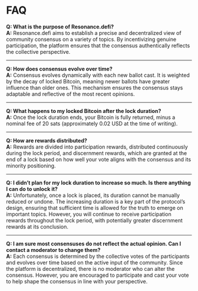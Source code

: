 # FAQ

**Q: What is the purpose of Resonance.defi?**\
**A:** Resonance.defi aims to establish a precise and decentralized view of community consensus on a variety of topics. By incentivizing genuine participation, the platform ensures that the consensus authentically reflects the collective perspective.

***

**Q: How does consensus evolve over time?**\
**A:** Consensus evolves dynamically with each new ballot cast. It is weighted by the decay of locked Bitcoin, meaning newer ballots have greater influence than older ones. This mechanism ensures the consensus stays adaptable and reflective of the most recent opinions.

***

**Q: What happens to my locked Bitcoin after the lock duration?**\
**A:** Once the lock duration ends, your Bitcoin is fully returned, minus a nominal fee of 20 sats (approximately 0.02 USD at the time of writing).

***

**Q: How are rewards distributed?**\
**A:** Rewards are divided into participation rewards, distributed continuously during the lock period, and discernment rewards, which are granted at the end of a lock based on how well your vote aligns with the consensus and its minority positioning.

***

**Q: I didn’t plan for my lock duration to increase so much. Is there anything I can do to unlock it?**\
**A:** Unfortunately, once a lock is placed, its duration cannot be manually reduced or undone. The increasing duration is a key part of the protocol’s design, ensuring that sufficient time is allowed for the truth to emerge on important topics. However, you will continue to receive participation rewards throughout the lock period, with potentially greater discernment rewards at its conclusion.

***

**Q: I am sure most consensuses do not reflect the actual opinion. Can I contact a moderator to change them?**\
**A:** Each consensus is determined by the collective votes of the participants and evolves over time based on the active input of the community. Since the platform is decentralized, there is no moderator who can alter the consensus. However, you are encouraged to participate and cast your vote to help shape the consensus in line with your perspective.

